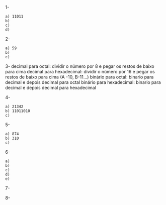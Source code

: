 1-

    a) 11011
    b) 
    c) 
    d)


2- 
    
    a) 59
    b) 
    c)


3- 
    decimal para octal: dividir o número por 8 e pegar os restos de baixo para cima
    decimal para hexadecimal: dividir o número por 16 e pegar os restos de baixo para cima (A -10, B-11...)
    binário para octal: binario para decimal e depois decimal para octal
    binário para hexadecimal: binario para decimal e depois decimal para hexadecimal



4- 

    a) 21342
    b) 11011010
    c) 


5- 

    a) 874
    b) 310
    c) 



6- 

    a) 
    b) 
    c) 
    d) 
    e) 


7- 


8-
